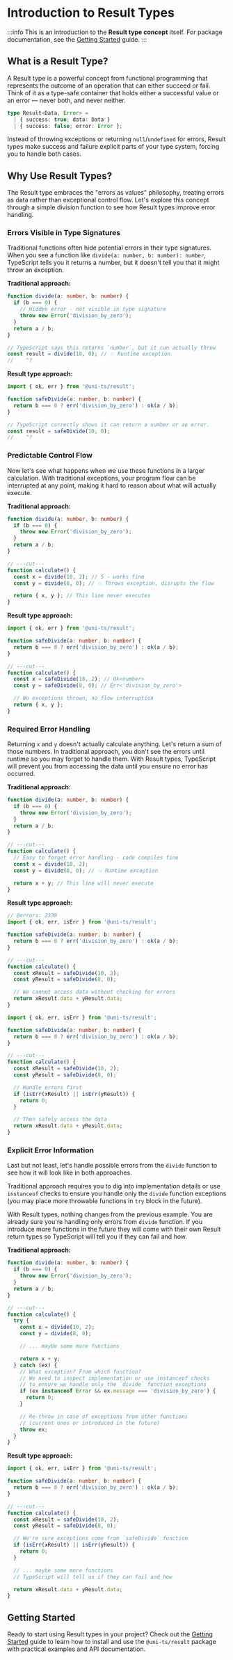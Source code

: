 # Introduction to Result Types

:::info
This is an introduction to the **Result type concept** itself. For package documentation, see the [Getting Started](/docs/result/getting-started) guide.
:::

## What is a Result Type?

A Result type is a powerful concept from functional programming that represents the outcome of an operation that can either succeed or fail. Think of it as a type-safe container that holds either a successful value or an error — never both, and never neither.

```typescript
type Result<Data, Error> =
  | { success: true; data: Data }
  | { success: false; error: Error };
```

Instead of throwing exceptions or returning `null`/`undefined` for errors, Result types make success and failure explicit parts of your type system, forcing you to handle both cases.

## Why Use Result Types?

The Result type embraces the "errors as values" philosophy, treating errors as data rather than exceptional control flow. Let's explore this concept through a simple division function to see how Result types improve error handling.

### Errors Visible in Type Signatures

Traditional functions often hide potential errors in their type signatures. When you see a function like `divide(a: number, b: number): number`, TypeScript tells you it returns a number, but it doesn't tell you that it might throw an exception.

**Traditional approach:**

```typescript twoslash
function divide(a: number, b: number) {
  if (b === 0) {
    // Hidden error - not visible in type signature
    throw new Error('division_by_zero');
  }
  return a / b;
}

// TypeScript says this returns `number`, but it can actually throw
const result = divide(10, 0); // 💥 Runtime exception
//    ^?
```

**Result type approach:**

```typescript twoslash
import { ok, err } from '@uni-ts/result';

function safeDivide(a: number, b: number) {
  return b === 0 ? err('division_by_zero') : ok(a / b);
}

// TypeScript correctly shows it can return a number or an error.
const result = safeDivide(10, 0);
//    ^?
```

### Predictable Control Flow

Now let's see what happens when we use these functions in a larger calculation. With traditional exceptions, your program flow can be interrupted at any point, making it hard to reason about what will actually execute.

**Traditional approach:**

```typescript twoslash
function divide(a: number, b: number) {
  if (b === 0) {
    throw new Error('division_by_zero');
  }
  return a / b;
}

// ---cut---
function calculate() {
  const x = divide(10, 2); // 5 - works fine
  const y = divide(8, 0); // 💥 Throws exception, disrupts the flow

  return { x, y }; // This line never executes
}
```

**Result type approach:**

```typescript twoslash
import { ok, err } from '@uni-ts/result';

function safeDivide(a: number, b: number) {
  return b === 0 ? err('division_by_zero') : ok(a / b);
}

// ---cut---
function calculate() {
  const x = safeDivide(10, 2); // Ok<number>
  const y = safeDivide(8, 0); // Err<'division_by_zero'>

  // No exceptions thrown, no flow interruption
  return { x, y };
}
```

### Required Error Handling

Returning `x` and `y` doesn't actually calculate anything. Let's return a sum of those numbers. In traditional approach, you don't see the errors until runtime so you may forget to handle them. With Result types, TypeScript will prevent you from accessing the data until you ensure no error has occurred.

**Traditional approach:**

```typescript twoslash
function divide(a: number, b: number) {
  if (b === 0) {
    throw new Error('division_by_zero');
  }
  return a / b;
}

// ---cut---
function calculate() {
  // Easy to forget error handling - code compiles fine
  const x = divide(10, 2);
  const y = divide(8, 0); // 💥 Runtime exception

  return x + y; // This line will never execute
}
```

**Result type approach:**

```typescript twoslash
// @errors: 2339
import { ok, err, isErr } from '@uni-ts/result';

function safeDivide(a: number, b: number) {
  return b === 0 ? err('division_by_zero') : ok(a / b);
}

// ---cut---
function calculate() {
  const xResult = safeDivide(10, 2);
  const yResult = safeDivide(8, 0);

  // We cannot access data without checking for errors
  return xResult.data + yResult.data;
}
```

```typescript twoslash
import { ok, err, isErr } from '@uni-ts/result';

function safeDivide(a: number, b: number) {
  return b === 0 ? err('division_by_zero') : ok(a / b);
}

// ---cut---
function calculate() {
  const xResult = safeDivide(10, 2);
  const yResult = safeDivide(8, 0);

  // Handle errors first
  if (isErr(xResult) || isErr(yResult)) {
    return 0;
  }

  // Then safely access the data
  return xResult.data + yResult.data;
}
```

### Explicit Error Information

Last but not least, let's handle possible errors from the `divide` function to see how it will look like in both approaches.

Traditional approach requires you to dig into implementation details or use `instanceof` checks to ensure you handle only the `divide` function exceptions (you may place more throwable functions in `try` block in the future).

With Result types, nothing changes from the previous example. You are already sure you're handling only errors from `divide` function. If you introduce more functions in the future they will come with their own Result return types so TypeScript will tell you if they can fail and how.

<!-- With Result types, you know exactly what errors are possible and where they come from, without needing to dig into implementation details or catch generic exceptions. -->

**Traditional approach:**

```typescript twoslash
function divide(a: number, b: number) {
  if (b === 0) {
    throw new Error('division_by_zero');
  }
  return a / b;
}

// ---cut---
function calculate() {
  try {
    const x = divide(10, 2);
    const y = divide(8, 0);

    // ... maybe some more functions

    return x + y;
  } catch (ex) {
    // What exception? From which function?
    // We need to inspect implementation or use instanceof checks
    // to ensure we handle only the `divide` function exceptions
    if (ex instanceof Error && ex.message === 'division_by_zero') {
      return 0;
    }

    // Re-throw in case of exceptions from other functions
    // (current ones or introduced in the future)
    throw ex;
  }
}
```

**Result type approach:**

```typescript twoslash
import { ok, err, isErr } from '@uni-ts/result';

function safeDivide(a: number, b: number) {
  return b === 0 ? err('division_by_zero') : ok(a / b);
}

// ---cut---
function calculate() {
  const xResult = safeDivide(10, 2);
  const yResult = safeDivide(8, 0);

  // We're sure exceptions come from `safeDivide` function
  if (isErr(xResult) || isErr(yResult)) {
    return 0;
  }

  // ... maybe some more functions
  // TypeScript will tell us if they can fail and how

  return xResult.data + yResult.data;
}
```

## Getting Started

Ready to start using Result types in your project? Check out the [Getting Started](/docs/result/getting-started) guide to learn how to install and use the `@uni-ts/result` package with practical examples and API documentation.

